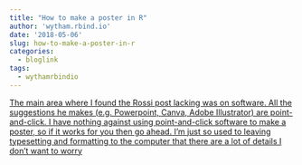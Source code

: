 ```yaml
---
title: "How to make a poster in R"
author: 'wytham.rbind.io'
date: '2018-05-06'
slug: how-to-make-a-poster-in-r
categories:
  - bloglink
tags:
  - wythamrbindio
---
```


[The main area where I found the Rossi post lacking was on software. All the suggestions he makes (e.g. Powerpoint, Canva, Adobe Illustrator) are point-and-click. I have nothing against using point-and-click software to make a poster, so if it works for you then go ahead. I’m just so used to leaving typesetting and formatting to the computer that there are a lot of details I don’t want to worry<i class="fas fa-external-link-alt"></i>](https://wytham.rbind.io/post/making-a-poster-in-r/)

